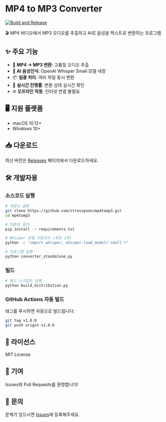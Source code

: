# MP4 to MP3 Converter

[![Build and Release](https://github.com/stresspoon/mp4tomp3/actions/workflows/build-release.yml/badge.svg)](https://github.com/stresspoon/mp4tomp3/actions/workflows/build-release.yml)

🎬 MP4 비디오에서 MP3 오디오를 추출하고 AI로 음성을 텍스트로 변환하는 프로그램

## ✨ 주요 기능

- 🎵 **MP4 → MP3 변환**: 고품질 오디오 추출
- 🤖 **AI 음성인식**: OpenAI Whisper Small 모델 내장
- 📦 **일괄 처리**: 여러 파일 동시 변환
- 🚀 **실시간 진행률**: 변환 상태 실시간 확인
- 🌐 **오프라인 작동**: 인터넷 연결 불필요

## 🖥️ 지원 플랫폼

- macOS 10.12+
- Windows 10+

## 📥 다운로드

최신 버전은 [Releases](https://github.com/stresspoon/mp4tomp3/releases) 페이지에서 다운로드하세요.

## 🛠️ 개발자용

### 소스코드 실행

```bash
# 저장소 클론
git clone https://github.com/stresspoon/mp4tomp3.git
cd mp4tomp3

# 의존성 설치
pip install -r requirements.txt

# Whisper 모델 다운로드 (최초 1회)
python -c "import whisper; whisper.load_model('small')"

# 프로그램 실행
python converter_standalone.py
```

### 빌드

```bash
# 빌드 스크립트 실행
python build_distribution.py
```

### GitHub Actions 자동 빌드

태그를 푸시하면 자동으로 빌드됩니다:

```bash
git tag v1.0.0
git push origin v1.0.0
```

## 📝 라이선스

MIT License

## 🤝 기여

Issues와 Pull Requests를 환영합니다!

## 📧 문의

문제가 있으시면 [Issues](https://github.com/stresspoon/mp4tomp3/issues)에 등록해주세요.